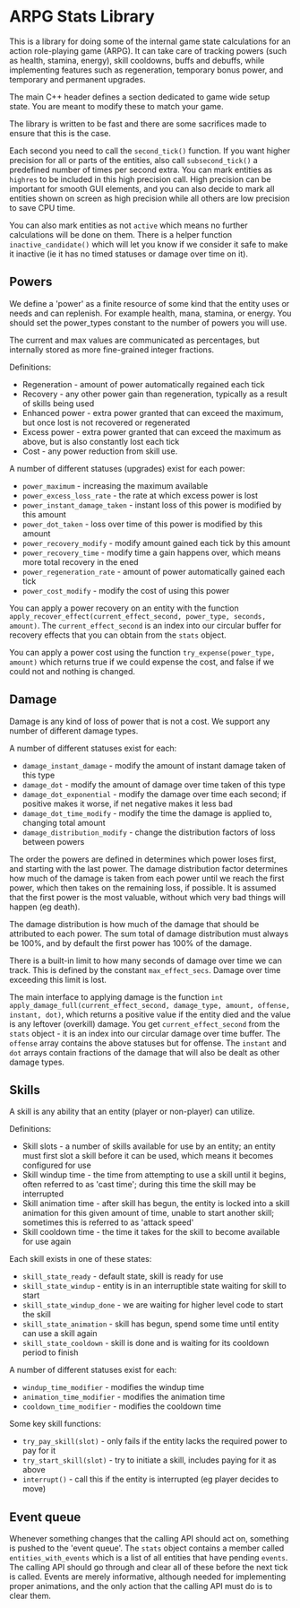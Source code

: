 ARPG Stats Library
==================

This is a library for doing some of the internal game state calculations for an action
role-playing game (ARPG). It can take care of tracking powers (such as health, stamina,
energy), skill cooldowns, buffs and debuffs, while implementing features such as
regeneration, temporary bonus power, and temporary and permanent upgrades.

The main C++ header defines a section dedicated to game wide setup state. You are meant
to modify these to match your game.

The library is written to be fast and there are some sacrifices made to ensure that
this is the case.

Each second you need to call the `second_tick()` function. If you want higher precision
for all or parts of the entities, also call `subsecond_tick()` a predefined number of
times per second extra. You can mark entities as `highres` to be included in this high
precision call. High precision can be important for smooth GUI elements, and you can
also decide to mark all entities shown on screen as high precision while all others are
low precision to save CPU time.

You can also mark entities as not `active` which means no further calculations will be
done on them. There is a helper function `inactive_candidate()` which will let you know
if we consider it safe to make it inactive (ie it has no timed statuses or damage over
time on it).

Powers
------

We define a 'power' as a finite resource of some kind that the entity uses
or needs and can replenish. For example health, mana, stamina, or energy. You
should set the power_types constant to the number of powers you will use.

The current and max values are communicated as percentages, but internally stored
as more fine-grained integer fractions.

Definitions:
* Regeneration - amount of power automatically regained each tick
* Recovery - any other power gain than regeneration, typically as a result of
  skills being used
* Enhanced power - extra power granted that can exceed the maximum, but once lost
  is not recovered or regenerated
* Excess power - extra power granted that can exceed the maximum as above, but is
  also constantly lost each tick
* Cost - any power reduction from skill use.

A number of different statuses (upgrades) exist for each power:
* `power_maximum` - increasing the maximum available
* `power_excess_loss_rate` - the rate at which excess power is lost
* `power_instant_damage_taken` - instant loss of this power is modified by this amount
* `power_dot_taken` - loss over time of this power is modified by this amount
* `power_recovery_modify` - modify amount gained each tick by this amount
* `power_recovery_time` - modify time a gain happens over, which means more total
  recovery in the ened
* `power_regeneration_rate` - amount of power automatically gained each tick
* `power_cost_modify` - modify the cost of using this power

You can apply a power recovery on an entity with the function
`apply_recover_effect(current_effect_second, power_type, seconds, amount)`. The
`current_effect_second` is an index into our circular buffer for recovery effects
that you can obtain from the `stats` object.

You can apply a power cost using the function `try_expense(power_type, amount)` which
returns true if we could expense the cost, and false if we could not and nothing is
changed.

Damage
------

Damage is any kind of loss of power that is not a cost. We support any number of
different damage types.

A number of different statuses exist for each:
* `damage_instant_damage` - modify the amount of instant damage taken of this type
* `damage_dot` - modify the amount of damage over time taken of this type
* `damage_dot_exponential` - modify the damage over time each second; if positive makes
  it worse, if net negative makes it less bad
* `damage_dot_time_modify` - modify the time the damage is applied to, changing total amount
* `damage_distribution_modify` - change the distribution factors of loss between powers

The order the powers are defined in determines which power loses first, and starting with
the last power. The damage distribution factor determines how much of the damage is taken
from each power until we reach the first power, which then takes on the remaining loss,
if possible. It is assumed that the first power is the most valuable, without which very
bad things will happen (eg death).

The damage distribution is how much of the damage that should be attributed to each power.
The sum total of damage distribution must always be 100%, and by default the first power
has 100% of the damage.

There is a built-in limit to how many seconds of damage over time we can track. This is
defined by the constant `max_effect_secs`. Damage over time exceeding this limit is lost.

The main interface to applying damage is the function
`int apply_damage_full(current_effect_second, damage_type, amount, offense, instant, dot)`,
which returns a positive value if the entity died and the value is any leftover (overkill)
damage. You get `current_effect_second` from the `stats` object - it is an index into our
circular damage over time buffer. The `offense` array contains the above statuses but for
offense. The `instant` and `dot` arrays contain fractions of the damage that will also
be dealt as other damage types.

Skills
------

A skill is any ability that an entity (player or non-player) can utilize.

Definitions:
* Skill slots - a number of skills available for use by an entity; an entity must first
  slot a skill before it can be used, which means it becomes configured for use
* Skill windup time - the time from attempting to use a skill until it begins, often
  referred to as 'cast time'; during this time the skill may be interrupted
* Skill animation time - after skill has begun, the entity is locked into a skill
  animation for this given amount of time, unable to start another skill; sometimes this
  is referred to as 'attack speed'
* Skill cooldown time - the time it takes for the skill to become available for use again

Each skill exists in one of these states:
* `skill_state_ready` - default state, skill is ready for use
* `skill_state_windup` - entity is in an interruptible state waiting for skill to start
* `skill_state_windup_done` - we are waiting for higher level code to start the skill
* `skill_state_animation` - skill has begun, spend some time until entity can use a skill
  again
* `skill_state_cooldown` - skill is done and is waiting for its cooldown period to finish

A number of different statuses exist for each:
* `windup_time_modifier` - modifies the windup time
* `animation_time_modifier` - modifies the animation time
* `cooldown_time_modifier` - modifies the cooldown time

Some key skill functions:
* `try_pay_skill(slot)` - only fails if the entity lacks the required power to pay for it
* `try_start_skill(slot)` - try to initiate a skill, includes paying for it as above
* `interrupt()` - call this if the entity is interrupted (eg player decides to move)

Event queue
-----------

Whenever something changes that the calling API should act on, something is pushed to the
'event queue'. The `stats` object contains a member called `entities_with_events` which is
a list of all entities that have pending `events`. The calling API should go through and clear
all of these before the next tick is called. Events are merely informative, although needed for
implementing proper animations, and the only action that the calling API must do is to clear them.
